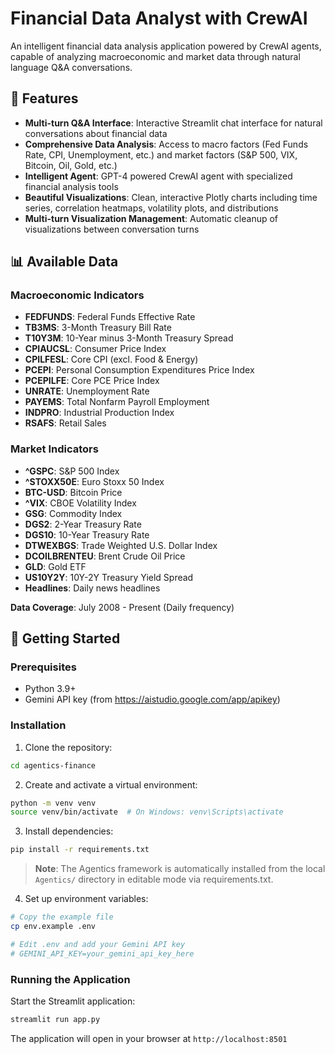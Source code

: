 # Financial Data Analyst with CrewAI

An intelligent financial data analysis application powered by CrewAI agents, capable of analyzing macroeconomic and market data through natural language Q&A conversations.

## 🌟 Features

- **Multi-turn Q&A Interface**: Interactive Streamlit chat interface for natural conversations about financial data
- **Comprehensive Data Analysis**: Access to macro factors (Fed Funds Rate, CPI, Unemployment, etc.) and market factors (S&P 500, VIX, Bitcoin, Oil, Gold, etc.)
- **Intelligent Agent**: GPT-4 powered CrewAI agent with specialized financial analysis tools
- **Beautiful Visualizations**: Clean, interactive Plotly charts including time series, correlation heatmaps, volatility plots, and distributions
- **Multi-turn Visualization Management**: Automatic cleanup of visualizations between conversation turns

## 📊 Available Data

### Macroeconomic Indicators
- **FEDFUNDS**: Federal Funds Effective Rate
- **TB3MS**: 3-Month Treasury Bill Rate
- **T10Y3M**: 10-Year minus 3-Month Treasury Spread
- **CPIAUCSL**: Consumer Price Index
- **CPILFESL**: Core CPI (excl. Food & Energy)
- **PCEPI**: Personal Consumption Expenditures Price Index
- **PCEPILFE**: Core PCE Price Index
- **UNRATE**: Unemployment Rate
- **PAYEMS**: Total Nonfarm Payroll Employment
- **INDPRO**: Industrial Production Index
- **RSAFS**: Retail Sales

### Market Indicators
- **^GSPC**: S&P 500 Index
- **^STOXX50E**: Euro Stoxx 50 Index
- **BTC-USD**: Bitcoin Price
- **^VIX**: CBOE Volatility Index
- **GSG**: Commodity Index
- **DGS2**: 2-Year Treasury Rate
- **DGS10**: 10-Year Treasury Rate
- **DTWEXBGS**: Trade Weighted U.S. Dollar Index
- **DCOILBRENTEU**: Brent Crude Oil Price
- **GLD**: Gold ETF
- **US10Y2Y**: 10Y-2Y Treasury Yield Spread
- **Headlines**: Daily news headlines

**Data Coverage**: July 2008 - Present (Daily frequency)

## 🚀 Getting Started

### Prerequisites

- Python 3.9+
- Gemini API key (from https://aistudio.google.com/app/apikey)

### Installation

1. Clone the repository:
```bash
cd agentics-finance
```

2. Create and activate a virtual environment:
```bash
python -m venv venv
source venv/bin/activate  # On Windows: venv\Scripts\activate
```

3. Install dependencies:
```bash
pip install -r requirements.txt
```

> **Note**: The Agentics framework is automatically installed from the local `Agentics/` directory in editable mode via requirements.txt.

4. Set up environment variables:
```bash
# Copy the example file
cp env.example .env

# Edit .env and add your Gemini API key
# GEMINI_API_KEY=your_gemini_api_key_here
```

### Running the Application

Start the Streamlit application:
```bash
streamlit run app.py
```

The application will open in your browser at `http://localhost:8501`